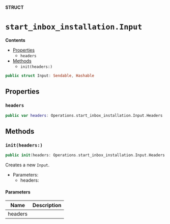 **STRUCT**

# `start_inbox_installation.Input`

**Contents**

- [Properties](#properties)
  - `headers`
- [Methods](#methods)
  - `init(headers:)`

```swift
public struct Input: Sendable, Hashable
```

## Properties
### `headers`

```swift
public var headers: Operations.start_inbox_installation.Input.Headers
```

## Methods
### `init(headers:)`

```swift
public init(headers: Operations.start_inbox_installation.Input.Headers = .init())
```

Creates a new `Input`.

- Parameters:
  - headers:

#### Parameters

| Name | Description |
| ---- | ----------- |
| headers |  |